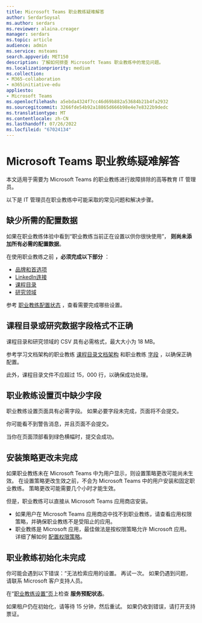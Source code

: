 ```yaml
---
title: Microsoft Teams 职业教练疑难解答
author: SerdarSoysal
ms.author: serdars
ms.reviewer: alaina.creager
manager: serdars
ms.topic: article
audience: admin
ms.service: msteams
search.appverid: MET150
description: 了解如何排查 Microsoft Teams 职业教练中的常见问题。
ms.localizationpriority: medium
ms.collection:
- M365-collaboration
- m365initiative-edu
appliesto:
- Microsoft Teams
ms.openlocfilehash: a5ebda4324f7cc46d69b882a53684b21b4fa2932
ms.sourcegitcommit: 3266fde54b92a18865d666b98e4e7e8322b9dedc
ms.translationtype: MT
ms.contentlocale: zh-CN
ms.lasthandoff: 07/26/2022
ms.locfileid: "67024134"
---
```

# <a name="troubleshoot-career-coach-for-microsoft-teams"></a>Microsoft Teams 职业教练疑难解答

本文适用于需要为 Microsoft Teams 的职业教练进行故障排除的高等教育 IT 管理员。

以下是 IT 管理员在职业教练中可能采取的常见问题和解决步骤。

## <a name="missing-required-configuration-data"></a>缺少所需的配置数据

如果在职业教练体验中看到“职业教练当前正在设置以供你很快使用”， **则尚未添加所有必需的配置数据**。

在使用职业教练之前 **，必须完成以下部分** ：

- [品牌和首选项](career-coach-set-up-steps.md#brand-and-preferences)
- [LinkedIn连接](career-coach-set-up-steps.md#linkedin-connection)
- [课程目录](career-coach-set-up-steps.md#course-catalog)
- [研究领域](career-coach-set-up-steps.md#fields-of-study)

参考 [职业教练配置状态](career-coach-set-up-steps.md#configuration-status) ，查看需要完成哪些设置。

## <a name="incorrect-formatting-of-course-catalog-or-fields-of-study-data"></a>课程目录或研究数据字段格式不正确

课程目录和研究领域的 CSV 具有必需格式，最大大小为 18 MB。

参考学习文档架构的职业教练 [课程目录文档架构](career-coach-set-up-steps.md#course-catalog-document-format-and-schema) 和职业教练 [字段](career-coach-set-up-steps.md#fields-of-study-document-format-and-schema) ，以确保正确配置。

此外，课程目录文件不应超过 15，000 行，以确保成功处理。

## <a name="missing-fields-in-career-coach-settings-pages"></a>职业教练设置页中缺少字段

职业教练设置页面具有必需字段。 如果必要字段未完成，页面将不会提交。

你可能看不到警告消息，并且页面不会提交。

当你在页面顶部看到绿色横幅时，提交会成功。

## <a name="setup-policy-changes-arent-complete"></a>安装策略更改未完成

如果职业教练未在 Microsoft Teams 中为用户显示，则设置策略更改可能尚未生效。 在设置策略更改生效之前，不会为 Microsoft Teams 中的用户安装和固定职业教练。 策略更改可能需要几个小时才能生效。

但是，职业教练可以直接从 Microsoft Teams 应用商店安装。

- 如果用户在 Microsoft Teams 应用商店中找不到职业教练，请查看应用权限策略，并确保职业教练不是受阻止的应用。
- 职业教练是 Microsoft 应用，最佳做法是按权限策略允许 Microsoft 应用。 详细了解如何 [配置权限策略](teams-app-permission-policies.md)。

## <a name="career-coach-initialization-isnt-complete"></a>职业教练初始化未完成

你可能会遇到以下错误：“无法检索应用的设置。 再试一次。 如果仍遇到问题，请联系 Microsoft 客户支持人员。

在“[职业教练设置”页](career-coach-set-up-steps.md#career-coach-settings-status)上检查 **服务预配状态**。

如果租户仍在初始化，请等待 15 分钟，然后重试。 如果仍收到错误，请打开支持票证。
